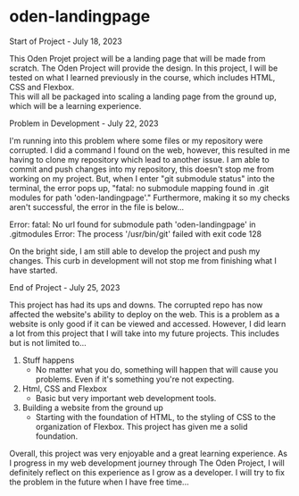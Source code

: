 # oden-landingpage

Start of Project - July 18, 2023

This Oden Projet project will be a landing page that will be made from scratch.  The Oden Project will provide the design.
In this project, I will be tested on what I learned previously in the course, which includes HTML, CSS and Flexbox.  
This will all be packaged into scaling a landing page from the ground up, which will be a learning experience.

Problem in Development - July 22, 2023

I'm running into this problem where some files or my repository were corrupted.  I did a command I found on the web, however, this resulted in me having to clone my repository which lead to another issue.
I am able to commit and push changes into my repository, this doesn't stop me from working on my project.  But, when I enter "git submodule status" into the terminal, the error pops up, "fatal: no submodule mapping found in .git modules for path 'oden-landingpage'."  Furthermore, making it so my checks aren't successful, the error in the file is below...

Error: fatal: No url found for submodule path 'oden-landingpage' in .gitmodules
  Error: The process '/usr/bin/git' failed with exit code 128

On the bright side, I am still able to develop the project and push my changes.  This curb in development will not stop me from finishing what I have started.

End of Project - July 25, 2023

This project has had its ups and downs.  The corrupted repo has now affected the website's ability to deploy on the web.  This is a problem as a website is only good if it can be viewed and accessed. 
However, I did learn a lot from this project that I will take into my future projects.  This includes but is not limited to...

1) Stuff happens
   - No matter what you do, something will happen that will cause you problems.  Even if it's something you're not expecting.
2) Html, CSS and Flexbox
   - Basic but very important web development tools.
3) Building a website from the ground up
   - Starting with the foundation of HTML, to the styling of CSS to the organization of Flexbox.  This project has given me a solid foundation.
  
Overall, this project was very enjoyable and a great learning experience.  As I progress in my web development journey through The Oden Project, I will definitely reflect on this experience as I grow as a developer.
I will try to fix the problem in the future when I have free time...
